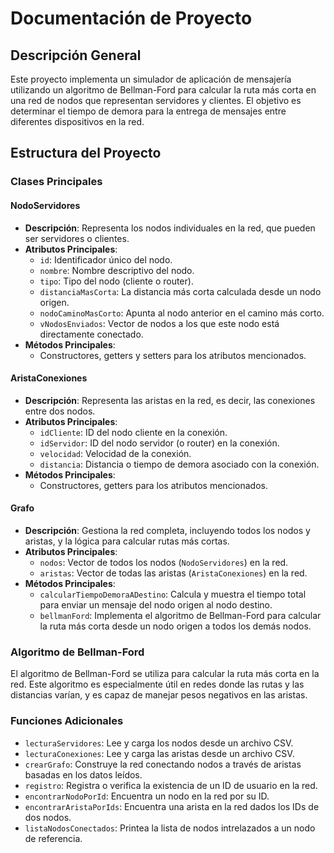 # Documentación de Proyecto 

## Descripción General
Este proyecto implementa un simulador de aplicación de mensajería utilizando un algoritmo de Bellman-Ford para calcular la ruta más corta en una red de nodos que representan servidores y clientes. El objetivo es determinar el tiempo de demora para la entrega de mensajes entre diferentes dispositivos en la red.

## Estructura del Proyecto

### Clases Principales

#### NodoServidores
- **Descripción**: Representa los nodos individuales en la red, que pueden ser servidores o clientes.
- **Atributos Principales**:
    - `id`: Identificador único del nodo.
    - `nombre`: Nombre descriptivo del nodo.
    - `tipo`: Tipo del nodo (cliente o router).
    - `distanciaMasCorta`: La distancia más corta calculada desde un nodo origen.
    - `nodoCaminoMasCorto`: Apunta al nodo anterior en el camino más corto.
    - `vNodosEnviados`: Vector de nodos a los que este nodo está directamente conectado.
- **Métodos Principales**:
    - Constructores, getters y setters para los atributos mencionados.

#### AristaConexiones
- **Descripción**: Representa las aristas en la red, es decir, las conexiones entre dos nodos.
- **Atributos Principales**:
    - `idCliente`: ID del nodo cliente en la conexión.
    - `idServidor`: ID del nodo servidor (o router) en la conexión.
    - `velocidad`: Velocidad de la conexión.
    - `distancia`: Distancia o tiempo de demora asociado con la conexión.
- **Métodos Principales**:
    - Constructores, getters para los atributos mencionados.

#### Grafo
- **Descripción**: Gestiona la red completa, incluyendo todos los nodos y aristas, y la lógica para calcular rutas más cortas.
- **Atributos Principales**:
    - `nodos`: Vector de todos los nodos (`NodoServidores`) en la red.
    - `aristas`: Vector de todas las aristas (`AristaConexiones`) en la red.
- **Métodos Principales**:
    - `calcularTiempoDemoraADestino`: Calcula y muestra el tiempo total para enviar un mensaje del nodo origen al nodo destino.
    - `bellmanFord`: Implementa el algoritmo de Bellman-Ford para calcular la ruta más corta desde un nodo origen a todos los demás nodos.

### Algoritmo de Bellman-Ford
El algoritmo de Bellman-Ford se utiliza para calcular la ruta más corta en la red. Este algoritmo es especialmente útil en redes donde las rutas y las distancias varían, y es capaz de manejar pesos negativos en las aristas.

### Funciones Adicionales
- `lecturaServidores`: Lee y carga los nodos desde un archivo CSV.
- `lecturaConexiones`: Lee y carga las aristas desde un archivo CSV.
- `crearGrafo`: Construye la red conectando nodos a través de aristas basadas en los datos leídos.
- `registro`: Registra o verifica la existencia de un ID de usuario en la red.
- `encontrarNodoPorId`: Encuentra un nodo en la red por su ID.
- `encontrarAristaPorIds`: Encuentra una arista en la red dados los IDs de dos nodos.
- `listaNodosConectados`: Printea la lista de nodos intrelazados a un nodo de referencia.

